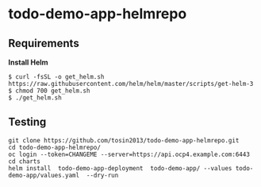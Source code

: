 # todo-demo-app-helmrepo

## Requirements
**Install Helm**
```
$ curl -fsSL -o get_helm.sh https://raw.githubusercontent.com/helm/helm/master/scripts/get-helm-3
$ chmod 700 get_helm.sh
$ ./get_helm.sh
```

## Testing
```
git clone https://github.com/tosin2013/todo-demo-app-helmrepo.git
cd todo-demo-app-helmrepo/
oc login --token=CHANGEME --server=https://api.ocp4.example.com:6443
cd charts
helm install  todo-demo-app-deployment  todo-demo-app/ --values todo-demo-app/values.yaml  --dry-run
```